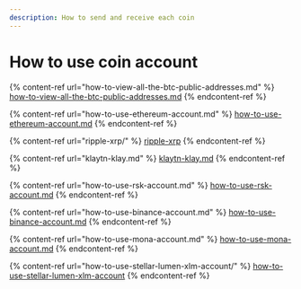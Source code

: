```yaml
---
description: How to send and receive each coin
---
```


# How to use coin account

{% content-ref url="how-to-view-all-the-btc-public-addresses.md" %}
[how-to-view-all-the-btc-public-addresses.md](how-to-view-all-the-btc-public-addresses.md)
{% endcontent-ref %}

{% content-ref url="how-to-use-ethereum-account.md" %}
[how-to-use-ethereum-account.md](how-to-use-ethereum-account.md)
{% endcontent-ref %}

{% content-ref url="ripple-xrp/" %}
[ripple-xrp](ripple-xrp/)
{% endcontent-ref %}

{% content-ref url="klaytn-klay.md" %}
[klaytn-klay.md](klaytn-klay.md)
{% endcontent-ref %}

{% content-ref url="how-to-use-rsk-account.md" %}
[how-to-use-rsk-account.md](how-to-use-rsk-account.md)
{% endcontent-ref %}

{% content-ref url="how-to-use-binance-account.md" %}
[how-to-use-binance-account.md](how-to-use-binance-account.md)
{% endcontent-ref %}

{% content-ref url="how-to-use-mona-account.md" %}
[how-to-use-mona-account.md](how-to-use-mona-account.md)
{% endcontent-ref %}

{% content-ref url="how-to-use-stellar-lumen-xlm-account/" %}
[how-to-use-stellar-lumen-xlm-account](how-to-use-stellar-lumen-xlm-account/)
{% endcontent-ref %}

